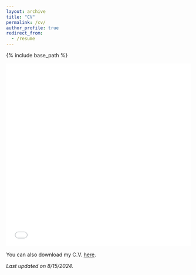 ```yaml
---
layout: archive
title: "CV"
permalink: /cv/
author_profile: true
redirect_from:
  - /resume
---
```


{% include base_path %}

<iframe src="/files/CallenIanCV_8.15.24.pdf" width="100%" height="500" frameborder="no" border="0" marginwidth="0" marginheight="0"></iframe>

You can also download my C.V. [here](/files/CallenIanCV_8.15.24.pdf).

*Last updated on 8/15/2024.* 
